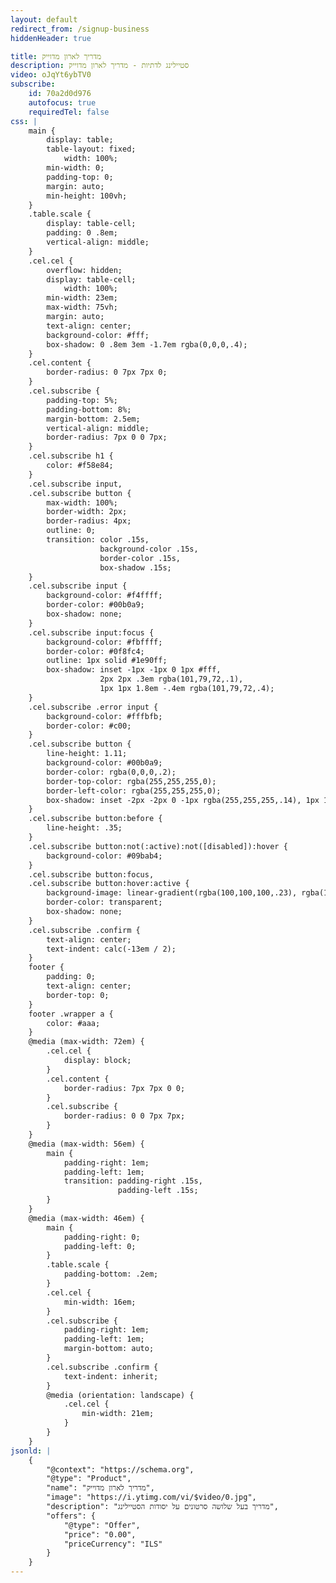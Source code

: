 ```yaml
---
layout: default
redirect_from: /signup-business
hiddenHeader: true

title: מדריך לארון מדוייק
description: סטיילינג לדתיות - מדריך לארון מדוייק
video: oJqYt6ybTV0
subscribe:
    id: 70a2d0d976
    autofocus: true
    requiredTel: false
css: |
    main {
        display: table;
        table-layout: fixed;
            width: 100%;
        min-width: 0;
        padding-top: 0;
        margin: auto;
        min-height: 100vh;
    }
    .table.scale {
        display: table-cell;
        padding: 0 .8em;
        vertical-align: middle;
    }
    .cel.cel {
        overflow: hidden;
        display: table-cell;
            width: 100%;
        min-width: 23em;
        max-width: 75vh;
        margin: auto;
        text-align: center;
        background-color: #fff;
        box-shadow: 0 .8em 3em -1.7em rgba(0,0,0,.4);
    }
    .cel.content {
        border-radius: 0 7px 7px 0;
    }
    .cel.subscribe {
        padding-top: 5%;
        padding-bottom: 8%;
        margin-bottom: 2.5em;
        vertical-align: middle;
        border-radius: 7px 0 0 7px;
    }
    .cel.subscribe h1 {
        color: #f58e84;
    }
    .cel.subscribe input,
    .cel.subscribe button {
        max-width: 100%;
        border-width: 2px;
        border-radius: 4px;
        outline: 0;
        transition: color .15s,
                    background-color .15s,
                    border-color .15s,
                    box-shadow .15s;
    }
    .cel.subscribe input {
        background-color: #f4ffff;
        border-color: #00b0a9;
        box-shadow: none;
    }
    .cel.subscribe input:focus {
        background-color: #fbffff;
        border-color: #0f8fc4;
        outline: 1px solid #1e90ff;
        box-shadow: inset -1px -1px 0 1px #fff,
                    2px 2px .3em rgba(101,79,72,.1),
                    1px 1px 1.8em -.4em rgba(101,79,72,.4);
    }
    .cel.subscribe .error input {
        background-color: #fffbfb;
        border-color: #c00;
    }
    .cel.subscribe button {
        line-height: 1.11;
        background-color: #00b0a9;
        border-color: rgba(0,0,0,.2);
        border-top-color: rgba(255,255,255,0);
        border-left-color: rgba(255,255,255,0);
        box-shadow: inset -2px -2px 0 -1px rgba(255,255,255,.14), 1px 1px 2px rgba(0,0,0,.15);
    }
    .cel.subscribe button:before {
        line-height: .35;
    }
    .cel.subscribe button:not(:active):not([disabled]):hover {
        background-color: #09bab4;
    }
    .cel.subscribe button:focus,
    .cel.subscribe button:hover:active {
        background-image: linear-gradient(rgba(100,100,100,.23), rgba(100,100,100,.23));
        border-color: transparent;
        box-shadow: none;
    }
    .cel.subscribe .confirm {
        text-align: center;
        text-indent: calc(-13em / 2);
    }
    footer {
        padding: 0;
        text-align: center;
        border-top: 0;
    }
    footer .wrapper a {
        color: #aaa;
    }
    @media (max-width: 72em) {
        .cel.cel {
            display: block;
        }
        .cel.content {
            border-radius: 7px 7px 0 0;
        }
        .cel.subscribe {
            border-radius: 0 0 7px 7px;
        }
    }
    @media (max-width: 56em) {
        main {
            padding-right: 1em;
            padding-left: 1em;
            transition: padding-right .15s,
                        padding-left .15s;
        }
    }
    @media (max-width: 46em) {
        main {
            padding-right: 0;
            padding-left: 0;
        }
        .table.scale {
            padding-bottom: .2em;
        }
        .cel.cel {
            min-width: 16em;
        }
        .cel.subscribe {
            padding-right: 1em;
            padding-left: 1em;
            margin-bottom: auto;
        }
        .cel.subscribe .confirm {
            text-indent: inherit;
        }
        @media (orientation: landscape) {
            .cel.cel {
                min-width: 21em;
            }
        }
    }
jsonld: |
    {
        "@context": "https://schema.org",
        "@type": "Product",
        "name": "מדריך לארון מדוייק",
        "image": "https://i.ytimg.com/vi/$video/0.jpg",
        "description": "מדריך בעל שלושה סרטונים על יסודות הסטיילינג",
        "offers": {
            "@type": "Offer",
            "price": "0.00",
            "priceCurrency": "ILS"
        }
    }
---
```


